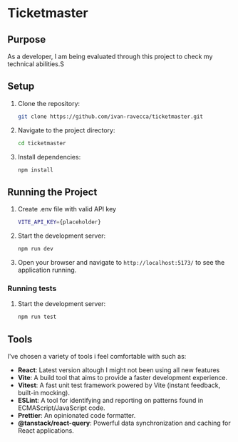 # Ticketmaster

## Purpose

As a developer, I am being evaluated through this project to check my technical abilities.S

## Setup

1. Clone the repository:
   ```sh
   git clone https://github.com/ivan-ravecca/ticketmaster.git
   ```
2. Navigate to the project directory:
   ```sh
   cd ticketmaster
   ```
3. Install dependencies:
   ```sh
   npm install
   ```

## Running the Project

1. Create .env file with valid API key

   ```sh
   VITE_API_KEY={placeholder}
   ```

2. Start the development server:
   ```sh
   npm run dev
   ```
3. Open your browser and navigate to `http://localhost:5173/` to see the application running.

### Running tests

1. Start the development server:
   ```sh
   npm run test
   ```

## Tools

I've chosen a variety of tools i feel comfortable with such as:

- **React**: Latest version altough I might not been using all new features
- **Vite**: A build tool that aims to provide a faster development experience.
- **Vitest**: A fast unit test framework powered by Vite (instant feedback, built-in mocking).
- **ESLint**: A tool for identifying and reporting on patterns found in ECMAScript/JavaScript code.
- **Prettier**: An opinionated code formatter.
- **@tanstack/react-query**: Powerful data synchronization and caching for React applications.
